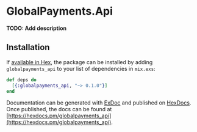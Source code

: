 # GlobalPayments.Api

**TODO: Add description**

## Installation

If [available in Hex](https://hex.pm/docs/publish), the package can be installed
by adding `globalpayments_api` to your list of dependencies in `mix.exs`:

```elixir
def deps do
  [{:globalpayments_api, "~> 0.1.0"}]
end
```

Documentation can be generated with [ExDoc](https://github.com/elixir-lang/ex_doc)
and published on [HexDocs](https://hexdocs.pm). Once published, the docs can
be found at [https://hexdocs.pm/globalpayments_api](https://hexdocs.pm/globalpayments_api).

